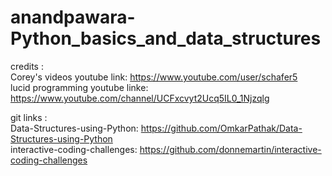 # anandpawara-Python_basics_and_data_structures


credits :<br>
Corey's videos youtube link: https://www.youtube.com/user/schafer5<br>
lucid programming youtube linke: https://www.youtube.com/channel/UCFxcvyt2Ucq5IL0_1Njzqlg<br>

git links :<br>
Data-Structures-using-Python: https://github.com/OmkarPathak/Data-Structures-using-Python<br>
interactive-coding-challenges: https://github.com/donnemartin/interactive-coding-challenges<br>

